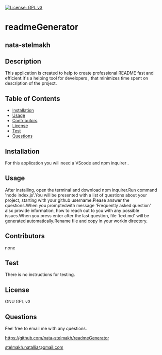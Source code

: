  
  [![License: GPL v3](https://img.shields.io/badge/License-GPLv3-blue.svg)](https://www.gnu.org/licenses/gpl-3.0)
  # readmeGenerator
  ## nata-stelmakh
  
  ## Description 
  
  This application is created to help to create professional README fast and efficient.It's a helping tool for developers , that minimizes time spent on description of the project.
  

  ## Table of Contents  
  * [Installation](#installation)
  * [Usage](#usage)
  * [Contributors](#contibutors)
  * [License](#license)
  * [Test](#test)
  * [Questions](#questions)
  
  ## Installation 
  
  For this application you will need a VScode and npm inquirer .

  ## Usage
  
  After installing, open the terminal and download npm inquirer.Run command 'node index.js'.You will be presented with a list of questions about your project, starting with your github username.Please answer the questions.When you promptedwith message 'Frequently asked question' also provide information, how to reach out to you with any possible issues.When you press enter after the last question, file 'text.md' will be generated automatically.Rename file and copy in your workin directory.

  ## Contributors
  
  none

  ## Test
  
  There is no instructions for testing.

  ## License
  
  GNU GPL v3

  ## Questions
  
  Feel free to email me with any questions.

  https://github.com/nata-stelmakh/readmeGenerator
  
  stelmakh.natallia@gmail.com

